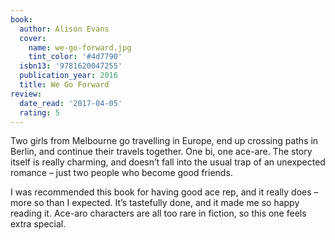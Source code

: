 ```yaml
---
book:
  author: Alison Evans
  cover:
    name: we-go-forward.jpg
    tint_color: '#4d7790'
  isbn13: '9781620047255'
  publication_year: 2016
  title: We Go Forward
review:
  date_read: '2017-04-05'
  rating: 5
---
```


Two girls from Melbourne go travelling in Europe, end up crossing paths in Berlin, and continue their travels together. One bi, one ace-are. The story itself is really charming, and doesn’t fall into the usual trap of an unexpected romance – just two people who become good friends.

I was recommended this book for having good ace rep, and it really does – more so than I expected. It’s tastefully done, and it made me so happy reading it. Ace-aro characters are all too rare in fiction, so this one feels extra special.